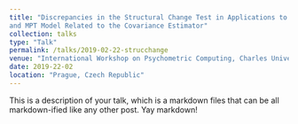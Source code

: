 ```yaml
---
title: "Discrepancies in the Structural Change Test in Applications to the BTL
and MPT Model Related to the Covariance Estimator"
collection: talks
type: "Talk"
permalink: /talks/2019-02-22-strucchange
venue: "International Workshop on Psychometric Computing, Charles University & Czech Academy of Sciences"
date: 2019-22-02
location: "Prague, Czech Republic"
---
```


This is a description of your talk, which is a markdown files that can be all markdown-ified like any other post. Yay markdown!
